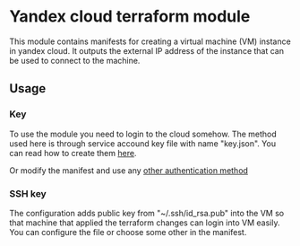 # Yandex cloud terraform module

This module contains manifests for creating a virtual machine (VM) instance in yandex cloud. It outputs the external IP address of the instance that can be used to connect to the machine.

## Usage

### Key

To use the module you need to login to the cloud somehow. The method used here is through service accound key file with name "key.json". You can read how to create them [here](https://cloud.yandex.com/en/docs/iam/operations/iam-token/create-for-sa#keys-create).

Or modify the manifest and use any [other authentication method](https://registry.terraform.io/providers/yandex-cloud/yandex/latest/docs#configuration-reference)

### SSH key

The configuration adds public key from "~/.ssh/id_rsa.pub" into the VM so that machine that applied the terraform changes can login into VM easily. You can configure the file or choose some other in the manifest.
